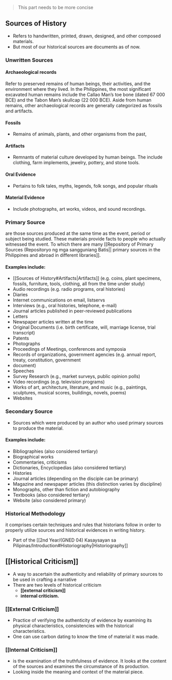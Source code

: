 > This part needs to be more concise
## Sources of History
- Refers to handwritten, printed, drawn, designed, and other composed materials.
- But most of our historical sources are documents as of now.

### Unwritten Sources
#### Archaeological records
Refer to preserved remains of human beings, their activities, and the environment where they lived. In the Philippines, the most significant excavated human remains include the Callao Man’s toe bone (dated 67 000 BCE) and the Tabon Man’s skullcap (22 000 BCE). Aside from human remains, other archaeological records are generally categorized as fossils and artifacts.

#### Fossils
- Remains of animals, plants, and other organisms from the past,
#### Artifacts
- Remnants of material culture developed by human beings. The include clothing, farm implements, jewelry, pottery, and stone tools.
#### Oral Evidence
- Pertains to folk tales, myths, legends, folk songs, and popular rituals
#### Material Evidence
- Include photographs, art works, videos, and sound recordings.


### Primary Source 
are those sources produced at the same time as the event, period or subject being studied.
These materials provide facts to people who actually witnessed the event.
To which there are many [[Repository of Primary Sources (Repositoryo ng mga sangguniang Batis|| primary sources in the Philippines and abroad in different libraries]].

#### Examples include:
- [[Sources of History#Artifacts|Artifacts]] (e.g. coins, plant specimens, fossils, furniture, tools, clothing, all from the time under study)
- Audio recordings (e.g. radio programs, oral histories)
- Diaries
- Internet communications on email, listservs
- Interviews (e.g., oral histories, telephone, e-mail)
- Journal articles published in peer-reviewed publications
- Letters
- Newspaper articles written at the time
- Original Documents (i.e. birth certificate, will, marriage license, trial transcript)
- Patents
- Photographs
- Proceedings of Meetings, conferences and symposia
- Records of organizations, government agencies (e.g. annual report, treaty, constitution, government
- document)
- Speeches
- Survey Research (e.g., market surveys, public opinion polls)
- Video recordings (e.g. television programs)
- Works of art, architecture, literature, and music (e.g., paintings, sculptures, musical scores, buildings, novels, poems)
- Websites

### Secondary Source
- Sources which were produced by an author who used primary sources to produce the material.

#### Examples include:
- Bibliographies (also considered tertiary)
- Biographical works
- Commentaries, criticisms
- Dictionaries, Encyclopedias (also considered tertiary)
- Histories
- Journal articles (depending on the disciple can be primary)
- Magazine and newspaper articles (this distinction varies by discipline)
- Monographs, other than fiction and autobiography
- Textbooks (also considered tertiary)
- Website (also considered primary)

### Historical Methodology
it comprises certain techniques and rules that historians follow in order to properly utilize sources and historical evidences in writing history.
- Part of the [[2nd Year/(GNED 04) Kasaysayan sa Pilipinas/Introduction#Historiography|Historiography]]

##  [[Historical Criticism]]
- A way to ascertain the authenticity and reliability of primary sources to be used in crafting a narrative
- There are two levels of historical criticism
	- **[[external criticism]]**
	- **internal criticism.** 

### [[External Criticism]]
- Practice of verifying the authenticity of evidence by examining its physical characteristics, consistencies with the historical characteristics.
- One can use carbon dating to know the time of material it was made.


### [[Internal Criticism]]
- is the examination of the truthfulness of evidence. It looks at the content of the sources and examines the circumstance of its production.
- Looking inside the meaning and context of the material piece.